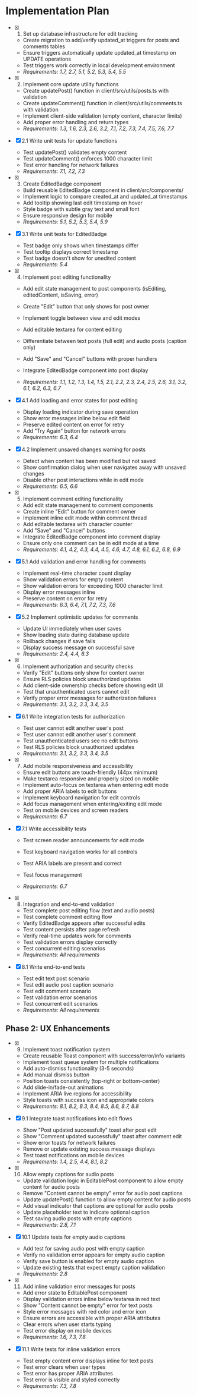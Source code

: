 # Implementation Plan

- [x] 1. Set up database infrastructure for edit tracking

  - Create migration to add/verify updated_at triggers for posts and comments tables
  - Ensure triggers automatically update updated_at timestamp on UPDATE operations
  - Test triggers work correctly in local development environment
  - _Requirements: 1.7, 2.7, 5.1, 5.2, 5.3, 5.4, 5.5_

- [x] 2. Implement core update utility functions

  - Create updatePost() function in client/src/utils/posts.ts with validation
  - Create updateComment() function in client/src/utils/comments.ts with validation
  - Implement client-side validation (empty content, character limits)
  - Add proper error handling and return types
  - _Requirements: 1.3, 1.6, 2.3, 2.6, 3.2, 7.1, 7.2, 7.3, 7.4, 7.5, 7.6, 7.7_

- [x] 2.1 Write unit tests for update functions

  - Test updatePost() validates empty content
  - Test updateComment() enforces 1000 character limit
  - Test error handling for network failures
  - _Requirements: 7.1, 7.2, 7.3_

- [x] 3. Create EditedBadge component

  - Build reusable EditedBadge component in client/src/components/
  - Implement logic to compare created_at and updated_at timestamps
  - Add tooltip showing last edit timestamp on hover
  - Style badge with subtle gray text and small font
  - Ensure responsive design for mobile
  - _Requirements: 5.1, 5.2, 5.3, 5.4, 5.9_

- [x] 3.1 Write unit tests for EditedBadge

  - Test badge only shows when timestamps differ
  - Test tooltip displays correct timestamp
  - Test badge doesn't show for unedited content
  - _Requirements: 5.4_

- [x] 4. Implement post editing functionality

  - Add edit state management to post components (isEditing, editedContent, isSaving, error)
  - Create "Edit" button that only shows for post owner
  - Implement toggle between view and edit modes
  - Add editable textarea for content editing
  - Differentiate between text posts (full edit) and audio posts (caption only)
  - Add "Save" and "Cancel" buttons with proper handlers
  - Integrate EditedBadge component into post display

  - _Requirements: 1.1, 1.2, 1.3, 1.4, 1.5, 2.1, 2.2, 2.3, 2.4, 2.5, 2.6, 3.1, 3.2, 6.1, 6.2, 6.3, 6.7_

- [x] 4.1 Add loading and error states for post editing

  - Display loading indicator during save operation
  - Show error messages inline below edit field
  - Preserve edited content on error for retry
  - Add "Try Again" button for network errors
  - _Requirements: 6.3, 6.4_

- [x] 4.2 Implement unsaved changes warning for posts

  - Detect when content has been modified but not saved
  - Show confirmation dialog when user navigates away with unsaved changes
  - Disable other post interactions while in edit mode
  - _Requirements: 6.5, 6.6_

- [x] 5. Implement comment editing functionality

  - Add edit state management to comment components
  - Create inline "Edit" button for comment owner
  - Implement inline edit mode within comment thread
  - Add editable textarea with character counter
  - Add "Save" and "Cancel" buttons
  - Integrate EditedBadge component into comment display
  - Ensure only one comment can be in edit mode at a time
  - _Requirements: 4.1, 4.2, 4.3, 4.4, 4.5, 4.6, 4.7, 4.8, 6.1, 6.2, 6.8, 6.9_

- [x] 5.1 Add validation and error handling for comments

  - Implement real-time character count display
  - Show validation errors for empty content
  - Show validation errors for exceeding 1000 character limit
  - Display error messages inline
  - Preserve content on error for retry
  - _Requirements: 6.3, 6.4, 7.1, 7.2, 7.3, 7.6_

- [x] 5.2 Implement optimistic updates for comments

  - Update UI immediately when user saves
  - Show loading state during database update
  - Rollback changes if save fails
  - Display success message on successful save
  - _Requirements: 2.4, 4.4, 6.3_

- [x] 6. Implement authorization and security checks

  - Verify "Edit" buttons only show for content owner
  - Ensure RLS policies block unauthorized updates
  - Add client-side ownership checks before showing edit UI
  - Test that unauthenticated users cannot edit
  - Verify proper error messages for authorization failures
  - _Requirements: 3.1, 3.2, 3.3, 3.4, 3.5_

- [x] 6.1 Write integration tests for authorization

  - Test user cannot edit another user's post
  - Test user cannot edit another user's comment
  - Test unauthenticated users see no edit buttons
  - Test RLS policies block unauthorized updates
  - _Requirements: 3.1, 3.2, 3.3, 3.4, 3.5_

- [x] 7. Add mobile responsiveness and accessibility

  - Ensure edit buttons are touch-friendly (44px minimum)
  - Make textarea responsive and properly sized on mobile
  - Implement auto-focus on textarea when entering edit mode
  - Add proper ARIA labels to edit buttons
  - Implement keyboard navigation for edit controls
  - Add focus management when entering/exiting edit mode
  - Test on mobile devices and screen readers
  - _Requirements: 6.7_

- [x] 7.1 Write accessibility tests

  - Test screen reader announcements for edit mode

  - Test keyboard navigation works for all controls
  - Test ARIA labels are present and correct
  - Test focus management
  - _Requirements: 6.7_

- [x] 8. Integration and end-to-end validation

  - Test complete post editing flow (text and audio posts)
  - Test complete comment editing flow
  - Verify EditedBadge appears after successful edits
  - Test content persists after page refresh
  - Verify real-time updates work for comments
  - Test validation errors display correctly
  - Test concurrent editing scenarios
  - _Requirements: All requirements_

- [x] 8.1 Write end-to-end tests

  - Test edit text post scenario
  - Test edit audio post caption scenario
  - Test edit comment scenario
  - Test validation error scenarios
  - Test concurrent edit scenarios
  - _Requirements: All requirements_

## Phase 2: UX Enhancements

- [x] 9. Implement toast notification system

  - Create reusable Toast component with success/error/info variants
  - Implement toast queue system for multiple notifications
  - Add auto-dismiss functionality (3-5 seconds)
  - Add manual dismiss button
  - Position toasts consistently (top-right or bottom-center)
  - Add slide-in/fade-out animations
  - Implement ARIA live regions for accessibility
  - Style toasts with success icon and appropriate colors
  - _Requirements: 8.1, 8.2, 8.3, 8.4, 8.5, 8.6, 8.7, 8.8_

- [x] 9.1 Integrate toast notifications into edit flows

  - Show "Post updated successfully" toast after post edit
  - Show "Comment updated successfully" toast after comment edit
  - Show error toasts for network failures
  - Remove or update existing success message displays
  - Test toast notifications on mobile devices
  - _Requirements: 1.4, 2.5, 4.4, 8.1, 8.2_

- [x] 10. Allow empty captions for audio posts

  - Update validation logic in EditablePost component to allow empty content for audio posts
  - Remove "Content cannot be empty" error for audio post captions
  - Update updatePost() function to allow empty content for audio posts
  - Add visual indicator that captions are optional for audio posts
  - Update placeholder text to indicate optional caption
  - Test saving audio posts with empty captions
  - _Requirements: 2.8, 7.1_

- [x] 10.1 Update tests for empty audio captions

  - Add test for saving audio post with empty caption
  - Verify no validation error appears for empty audio caption
  - Verify save button is enabled for empty audio caption
  - Update existing tests that expect empty caption validation
  - _Requirements: 2.8_

- [x] 11. Add inline validation error messages for posts

  - Add error state to EditablePost component
  - Display validation errors inline below textarea in red text
  - Show "Content cannot be empty" error for text posts
  - Style error messages with red color and error icon
  - Ensure errors are accessible with proper ARIA attributes
  - Clear errors when user starts typing
  - Test error display on mobile devices
  - _Requirements: 1.6, 7.3, 7.8_

- [x] 11.1 Write tests for inline validation errors

  - Test empty content error displays inline for text posts
  - Test error clears when user types
  - Test error has proper ARIA attributes
  - Test error is visible and styled correctly
  - _Requirements: 7.3, 7.8_

